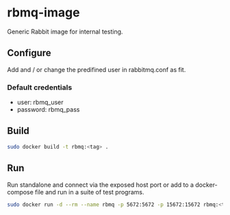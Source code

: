 # rbmq-image

Generic Rabbit image for internal testing.

## Configure

Add and / or change the predifined user in rabbitmq.conf as fit.

### Default credentials

- user: rbmq_user
- password: rbmq_pass

## Build

```bash
sudo docker build -t rbmq:<tag> .
```

## Run

Run standalone and connect via the exposed host port or add to a 
docker-compose file and run in a suite of test programs.

```bash
sudo docker run -d --rm --name rbmq -p 5672:5672 -p 15672:15672 rbmq:<tag>
```
